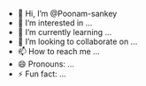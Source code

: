 - 👋 Hi, I’m @Poonam-sankey
- 👀 I’m interested in ...
- 🌱 I’m currently learning ...
- 💞️ I’m looking to collaborate on ...
- 📫 How to reach me ...
- 😄 Pronouns: ...
- ⚡ Fun fact: ...

<!---
Poonam-sankey/Poonam-sankey is a ✨ special ✨ repository because its `README.md` (this file) appears on your GitHub profile.
You can click the Preview link to take a look at your changes.
--->
